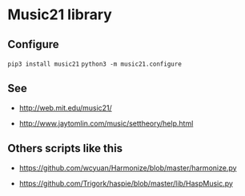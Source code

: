 # Music21 library

## Configure
 `pip3 install music21`
 `python3 -m music21.configure`


## See

* http://web.mit.edu/music21/

* http://www.jaytomlin.com/music/settheory/help.html


## Others scripts like this

* https://github.com/wcyuan/Harmonize/blob/master/harmonize.py

* https://github.com/Trigork/haspie/blob/master/lib/HaspMusic.py
